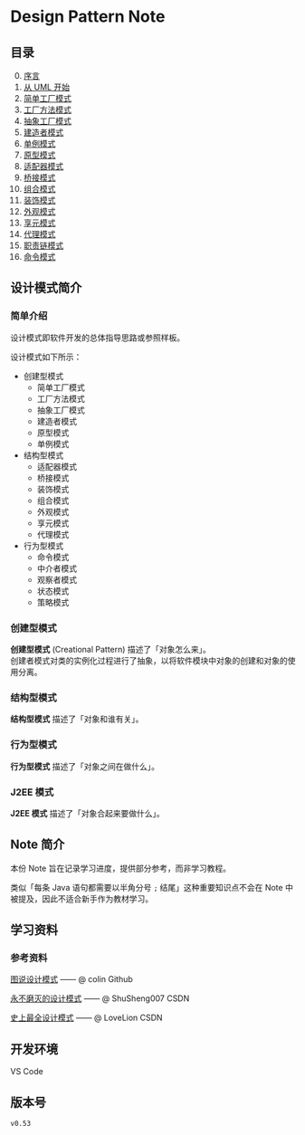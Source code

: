 # Design Pattern Note

## 目录

0. [序言](index/perface.md)
1. [从 UML 开始](index/begin.md)
2. [简单工厂模式](index/simpleFactory.md)
3. [工厂方法模式](index/factoryMethod.md)
4. [抽象工厂模式](index/abstractFactory.md)
5. [建造者模式](index/builder.md)
6. [单例模式](index/singleton.md)
7. [原型模式](index/prototype.md)
8. [适配器模式](index/adapter.md)
9. [桥接模式](index/bridge.md)
10. [组合模式](index/composite.md)
11. [装饰模式](index/decorator.md)
12. [外观模式](index/facade.md)
13. [享元模式](index/flyweight.md)
14. [代理模式](index/proxy.md)
15. [职责链模式](index/chainOfResponsibility.md)
16. [命令模式](index/command.md)

## 设计模式简介

### 简单介绍

设计模式即软件开发的总体指导思路或参照样板。

设计模式如下所示：

- 创建型模式
  - 简单工厂模式
  - 工厂方法模式
  - 抽象工厂模式
  - 建造者模式
  - 原型模式
  - 单例模式
- 结构型模式
  - 适配器模式
  - 桥接模式
  - 装饰模式
  - 组合模式
  - 外观模式
  - 享元模式
  - 代理模式
- 行为型模式
  - 命令模式
  - 中介者模式
  - 观察者模式
  - 状态模式
  - 策略模式

### 创建型模式

**创建型模式** (Creational Pattern) 描述了「对象怎么来」。  
创建者模式对类的实例化过程进行了抽象，以将软件模块中对象的创建和对象的使用分离。

### 结构型模式

**结构型模式** 描述了「对象和谁有关」。

### 行为型模式

**行为型模式** 描述了「对象之间在做什么」。

### J2EE 模式

**J2EE 模式** 描述了「对象合起来要做什么」。

## Note 简介

本份 Note 旨在记录学习进度，提供部分参考，而非学习教程。

类似「每条 Java 语句都需要以半角分号 `;` 结尾」这种重要知识点不会在 Note 中被提及，因此不适合新手作为教材学习。

## 学习资料

### 参考资料

[图说设计模式](https://design-patterns.readthedocs.io/zh_CN/latest/index.html) —— @ colin Github

[永不磨灭的设计模式](https://blog.csdn.net/ShuSheng0007/article/details/115980889) —— @ ShuSheng007 CSDN

[史上最全设计模式](https://blog.csdn.net/LoveLion/article/details/17517213?ops_request_misc=%257B%2522request%255Fid%2522%253A%2522162198894416780274118367%2522%252C%2522scm%2522%253A%252220140713.130102334..%2522%257D&request_id=162198894416780274118367&biz_id=0&utm_medium=distribute.pc_search_result.none-task-blog-2~all~top_positive~default-2-17517213.first_rank_v2_pc_rank_v29&utm_term=%E8%AE%BE%E8%AE%A1%E6%A8%A1%E5%BC%8F) —— @ LoveLion CSDN

## 开发环境

VS Code

## 版本号

`v0.53`
